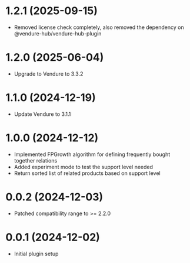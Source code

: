 # 1.2.1 (2025-09-15)

- Removed license check completely, also removed the dependency on @vendure-hub/vendure-hub-plugin

# 1.2.0 (2025-06-04)

- Upgrade to Vendure to 3.3.2

# 1.1.0 (2024-12-19)

- Update Vendure to 3.1.1

# 1.0.0 (2024-12-12)

- Implemented FPGrowth algorithm for defining frequently bought together relations
- Added experiment mode to test the support level needed
- Return sorted list of related products based on support level

# 0.0.2 (2024-12-03)

- Patched compatibility range to >= 2.2.0

# 0.0.1 (2024-12-02)

- Initial plugin setup
